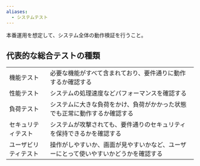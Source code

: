 ```yaml
---
aliases:
  - システムテスト
---
```

本番運用を想定して、システム全体の動作検証を行うこと。

## 代表的な総合テストの種類
|                      |                                                                            |
| -------------------- | -------------------------------------------------------------------------- |
| 機能テスト           | 必要な機能がすべて含まれており、要件通りに動作するか確認する               |
| 性能テスト           | システムの処理速度などパフォーマンスを確認する                             |
| 負荷テスト           | システムに大きな負荷をかけ、負荷がかかった状態でも正常に動作するか確認する |
| セキュリティテスト   | システムが攻撃されても、要件通りのセキュリティを保持できるかを確認する     |
| ユーザビリティテスト | 操作がしやすいか、画面が見やすいかなど、ユーザーにとって使いやすいかどうかを確認する                                                                           |

